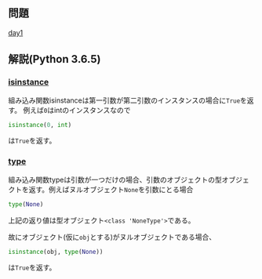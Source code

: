 ## 問題

[day1](https://github.com/tutorialmaker/PracticePy/blob/master/daily/day1.py)

## 解説(Python 3.6.5)

### [isinstance](https://docs.python.jp/3/library/functions.html#isinstance)

組み込み関数isinstanceは第一引数が第二引数のインスタンスの場合に`True`を返す。
例えば`0`はintのインスタンスなので

```python
isinstance(0, int)
```

は`True`を返す。

### [type](https://docs.python.jp/3/library/functions.html#type)

組み込み関数typeは引数が一つだけの場合、引数のオブジェクトの型オブジェクトを返す。例えばヌルオブジェクト`None`を引数にとる場合

```python
type(None)
```

上記の返り値は型オブジェクト`<class 'NoneType'>`である。

故にオブジェクト(仮に`obj`とする)がヌルオブジェクトである場合、

```python
isinstance(obj, type(None))
```

は`True`を返す。
